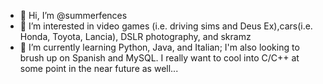 - 👋 Hi, I’m @summerfences
- 👀 I’m interested in video games (i.e. driving sims and Deus Ex),cars(i.e. Honda, Toyota, Lancia), DSLR photography, and skramz
- 🌱 I’m currently learning Python, Java, and Italian; I'm also looking to brush up on Spanish and MySQL. I really want to cool into C/C++ at some point in the near future as well...

<!---
summerfences/summerfences is a ✨ special ✨ repository because its `README.md` (this file) appears on your GitHub profile.
You can click the Preview link to take a look at your changes.
--->
